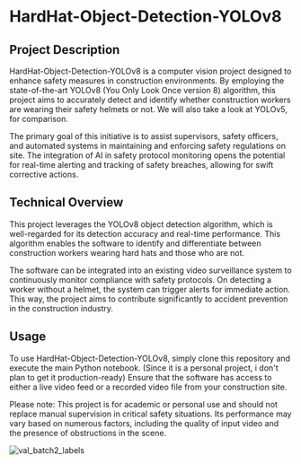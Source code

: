 # HardHat-Object-Detection-YOLOv8

## Project Description

HardHat-Object-Detection-YOLOv8 is a computer vision project designed to enhance safety measures in construction environments. By employing the state-of-the-art YOLOv8 (You Only Look Once version 8) algorithm, this project aims to accurately detect and identify whether construction workers are wearing their safety helmets or not. We will also take a look at YOLOv5, for comparison.

The primary goal of this initiative is to assist supervisors, safety officers, and automated systems in maintaining and enforcing safety regulations on site. The integration of AI in safety protocol monitoring opens the potential for real-time alerting and tracking of safety breaches, allowing for swift corrective actions.

## Technical Overview

This project leverages the YOLOv8 object detection algorithm, which is well-regarded for its detection accuracy and real-time performance. This algorithm enables the software to identify and differentiate between construction workers wearing hard hats and those who are not.

The software can be integrated into an existing video surveillance system to continuously monitor compliance with safety protocols. On detecting a worker without a helmet, the system can trigger alerts for immediate action. This way, the project aims to contribute significantly to accident prevention in the construction industry.

## Usage

To use HardHat-Object-Detection-YOLOv8, simply clone this repository and execute the main Python notebook. (Since it is a personal project, i don't plan to get it production-ready) Ensure that the software has access to either a live video feed or a recorded video file from your construction site.

Please note: This project is for academic or personal use and should not replace manual supervision in critical safety situations. Its performance may vary based on numerous factors, including the quality of input video and the presence of obstructions in the scene.


![val_batch2_labels](https://github.com/felipebasurto/hardhat-object-detection-yolov8/assets/62935664/761fcefa-3eda-4054-8758-7cacdbba27b9)
